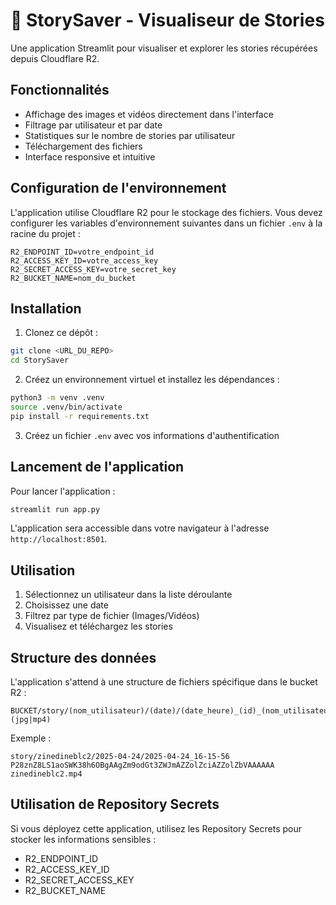 # 📱 StorySaver - Visualiseur de Stories

Une application Streamlit pour visualiser et explorer les stories récupérées depuis Cloudflare R2.

## Fonctionnalités

- Affichage des images et vidéos directement dans l'interface
- Filtrage par utilisateur et par date
- Statistiques sur le nombre de stories par utilisateur
- Téléchargement des fichiers
- Interface responsive et intuitive

## Configuration de l'environnement

L'application utilise Cloudflare R2 pour le stockage des fichiers. Vous devez configurer les variables d'environnement suivantes dans un fichier `.env` à la racine du projet :

```
R2_ENDPOINT_ID=votre_endpoint_id
R2_ACCESS_KEY_ID=votre_access_key
R2_SECRET_ACCESS_KEY=votre_secret_key
R2_BUCKET_NAME=nom_du_bucket
```

## Installation

1. Clonez ce dépôt :
```bash
git clone <URL_DU_REPO>
cd StorySaver
```

2. Créez un environnement virtuel et installez les dépendances :
```bash
python3 -m venv .venv
source .venv/bin/activate
pip install -r requirements.txt
```

3. Créez un fichier `.env` avec vos informations d'authentification

## Lancement de l'application

Pour lancer l'application :

```bash
streamlit run app.py
```

L'application sera accessible dans votre navigateur à l'adresse `http://localhost:8501`.

## Utilisation

1. Sélectionnez un utilisateur dans la liste déroulante
2. Choisissez une date
3. Filtrez par type de fichier (Images/Vidéos)
4. Visualisez et téléchargez les stories

## Structure des données

L'application s'attend à une structure de fichiers spécifique dans le bucket R2 :

```
BUCKET/story/(nom_utilisateur)/(date)/(date_heure)_(id)_(nom_utilisateur).(jpg|mp4)
```

Exemple :
```
story/zinedineblc2/2025-04-24/2025-04-24_16-15-56 P28znZ8LS1aoSWK38h6OBgAAgZm9odGt3ZWJmAZZolZciAZZolZbVAAAAAA zinedineblc2.mp4
```

## Utilisation de Repository Secrets

Si vous déployez cette application, utilisez les Repository Secrets pour stocker les informations sensibles :

- R2_ENDPOINT_ID
- R2_ACCESS_KEY_ID
- R2_SECRET_ACCESS_KEY
- R2_BUCKET_NAME 
